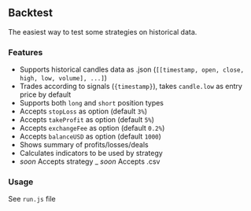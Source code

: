 ## Backtest

The easiest way to test some strategies on historical data.

### Features

- Supports historical candles data as .json (`[[timestamp, open, close, high, low, volume], ...]`)
- Trades according to signals (`{timestamp}`), takes `candle.low` as entry price by default
- Supports both `long` and `short` position types
- Accepts `stopLoss` as option (default `3%`)
- Accepts `takeProfit` as option (default `5%`)
- Accepts `exchangeFee` as option (default `0.2%`)
- Accepts `balanceUSD` as option (default `1000`)
- Shows summary of profits/losses/deals
- Calculates indicators to be used by strategy
- _soon_ Accepts strategy
_ _soon_ Accepts .csv

### Usage

See `run.js` file
